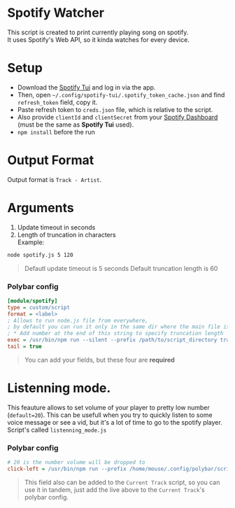 # Spotify Watcher
This script is created to print currently playing song on spotify.  
It uses Spotify's Web API, so it kinda watches for every device.

# Setup
- Download the [Spotify Tui](https://github.com/Rigellute/spotify-tui#installation) and log in via the app.
- Then, open `~/.config/spotify-tui/.spotify_token_cache.json` and find `refresh_token` field, copy it.  
- Paste refresh token to `creds.json` file, which is relative to the script.
- Also provide `clientId` and `clientSecret` from your [Spotify Dashboard](https://developer.spotify.com/dashboard/) (must be the same as **Spotify Tui** used).
- `npm install` before the run

# Output Format
Output format is `Track - Artist`.

# Arguments
1. Update timeout in seconds
2. Length of truncation in characters  
Example:
```bash
node spotify.js 5 120
```
> Defautl update timeout is 5 seconds
> Default truncation length is 60
### Polybar config
```ini
[module/spotify]
type = custom/script
format = <label>
; Allows to run node.js file from everywhere, 
; by default you can run it only in the same dir where the main file is located
; * Add number at the end of this string to specify truncation length
exec = /usr/bin/npm run --silent --prefix /path/to/script_directory track
tail = true
```
> You can add your fields, but these four are **required**

# Listenning mode.
This feauture allows to set volume of your player to pretty low number (`default=20`). This can be usefull when you try to quickly listen to some voice message or see a vid, but it's a lot of time to go to the spotify player. 
Script's called `listenning_mode.js`

### Polybar config
```ini
# 20 is the number volume will be dropped to
click-left = /usr/bin/npm run --prefix /home/mouse/.config/polybar/scripts/spotify listenning
```
> This field also can be added to the `Current Track` script, so you can use it in tandem, just add the live above to the `Current Track`'s polybar config.
